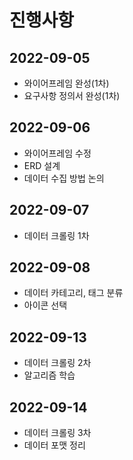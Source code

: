 # 진행사항
## 2022-09-05
- 와이어프레임 완성(1차)
- 요구사항 정의서 완성(1차)

## 2022-09-06
- 와이어프레임 수정
- ERD 설계
- 데이터 수집 방법 논의

## 2022-09-07
- 데이터 크롤링 1차

## 2022-09-08
- 데이터 카테고리, 태그 분류
- 아이콘 선택

## 2022-09-13
- 데이터 크롤링 2차
- 알고리즘 학습

## 2022-09-14
- 데이터 크롤링 3차
- 데이터 포맷 정리